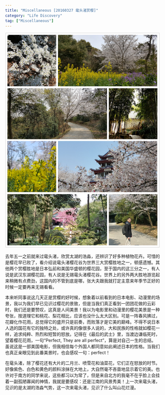 ```yaml
---
title: "Miscellaneous [20160327 鼋头渚赏樱]"
category: "Life Discovery"
tag: ["Miscellaneous"]
---
```


<img class="img-responsive center-block" src="https://raw.githubusercontent.com/joshua19881228/my_blogs/master/Life_Discovery/Miscellaneous/figures/wuxi.jpg" alt="" width="640"/>

去年五一之前就来过鼋头渚，欣赏太湖的浩淼，还辨识了好多种植物花卉。可惜的是樱花早已败了，看介绍说鼋头渚樱花谷为世界三大赏樱胜地之一，顿感遗憾。其他两个赏樱胜地是日本弘前和美国华盛顿的樱花园，至于国内的这三分之一，有人说是武汉东湖樱花园，有人说是无锡鼋头渚樱花谷。世界上的另外两大胜地游览起来稍微有点费劲，这国内的不管到底是哪，张大夫跟我就打定主意来年季节正好的时候一定要再来无锡看看。

本来听同事说这几天正是赏樱的好时候，想象着以前看到的日本电影、动漫里的场景，我以为我们早已见识过樱花的景致，但是当我们真正看到一团团花做的云彩时，我们还是要赞叹，这真是人间美景！我以为电影里和动漫里的樱花美景是一种夸张，按道理它和桃花、梨花相比，应该也没什么太大区别。可是一阵春风拂过，花瓣化作花雨，总觉得它的盛开只是前奏，而败落才是它美的巅峰。不得不说日本人选的国花有它的独特之处，或许真的像很多人说的，大和民族的性格就如樱花一样，追求纯粹、热烈和短暂的怒放。记得在《最后的武士》里，当渡边谦临死时，望着樱花花雨，一句“Perfect, They are all perfect”，算是对自己一生的总结。虽说这是一部美国电影，但我相信每个外国人都同意如此阐述日本的性格。当我们也真正亲眼见到此番美景时，也会感叹一句：perfect！

在鼋头渚，除了樱花还有大片的二月兰、喷雪花和油菜花，它们正在怒放的时节。好像紫色、白色和黄色的颜料涂抹在大地上，大自然毫不吝啬地显示着它的美。也许对于南方的同学来说，这些都习以为常了，但是来自北方的我毫不在乎脸上会挂着一副孤陋寡闻的神情，我就是要感叹：还是江南的风景秀美！上一次来鼋头渚，见识的是太湖的浩淼气势，这一次来鼋头渚，见识了什么叫山花烂漫。